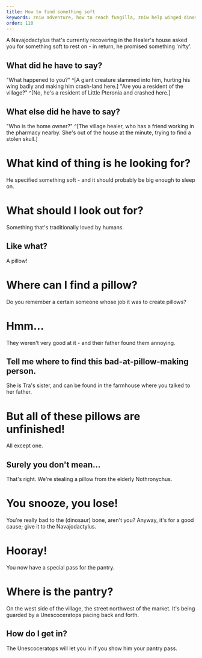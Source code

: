 ```yaml
---
title: How to find something soft
keywords: zniw adventure, how to reach fungilla, zniw help winged dinosaur, zniw soft
order: 110
---
```


A Navajodactylus that's currently recovering in the Healer's house asked you for something soft to rest on - in return, he promised something 'nifty'.

## What did he have to say?
"What happened to you?" ^[A giant creature slammed into him, hurting his wing badly and making him crash-land here.]
"Are you a resident of the village?" ^[No, he's a resident of Little Pteronia and crashed here.]

## What else did he have to say?
"Who is the home owner?" ^[The village healer, who has a friend working in the pharmacy nearby. She's out of the house at the minute, trying to find a stolen skull.]

# What kind of thing is he looking for?
He specified something soft - and it should probably be big enough to sleep on.

# What should I look out for?
Something that's traditionally loved by humans.

## Like what? 
A pillow!

# Where can I find a pillow?
Do you remember a certain someone whose job it was to create pillows?

# Hmm...
They weren't very good at it - and their father found them annoying.

## Tell me where to find this bad-at-pillow-making person.
She is Tra's sister, and can be found in the farmhouse where you talked to her father.

# But all of these pillows are unfinished!
All except one.

## Surely you don't mean...
That's right. We're stealing a pillow from the elderly Nothronychus.

# You snooze, you lose!
You're really bad to the (dinosaur) bone, aren't you? Anyway, it's for a good cause; give it to the Navajodactylus.

# Hooray!
You now have a special pass for the pantry.

# Where is the pantry?
On the west side of the village, the street northwest of the market. It's being guarded by a Unescoceratops pacing back and forth.

## How do I get in?
The Unescoceratops will let you in if you show him your pantry pass.
